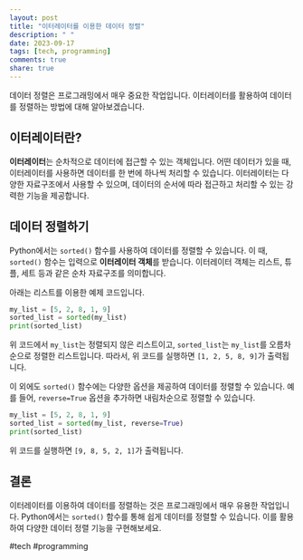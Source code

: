 ```yaml
---
layout: post
title: "이터레이터를 이용한 데이터 정렬"
description: " "
date: 2023-09-17
tags: [tech, programming]
comments: true
share: true
---
```


데이터 정렬은 프로그래밍에서 매우 중요한 작업입니다. 이터레이터를 활용하여 데이터를 정렬하는 방법에 대해 알아보겠습니다.

## 이터레이터란?

**이터레이터**는 순차적으로 데이터에 접근할 수 있는 객체입니다. 어떤 데이터가 있을 때, 이터레이터를 사용하면 데이터를 한 번에 하나씩 처리할 수 있습니다. 이터레이터는 다양한 자료구조에서 사용할 수 있으며, 데이터의 순서에 따라 접근하고 처리할 수 있는 강력한 기능을 제공합니다.

## 데이터 정렬하기

Python에서는 `sorted()` 함수를 사용하여 데이터를 정렬할 수 있습니다. 이 때, `sorted()` 함수는 입력으로 **이터레이터 객체**를 받습니다. 이터레이터 객체는 리스트, 튜플, 세트 등과 같은 순차 자료구조를 의미합니다.

아래는 리스트를 이용한 예제 코드입니다.

```python
my_list = [5, 2, 8, 1, 9]
sorted_list = sorted(my_list)
print(sorted_list)
```

위 코드에서 `my_list`는 정렬되지 않은 리스트이고, `sorted_list`는 `my_list`를 오름차순으로 정렬한 리스트입니다. 따라서, 위 코드를 실행하면 `[1, 2, 5, 8, 9]`가 출력됩니다.

이 외에도 `sorted()` 함수에는 다양한 옵션을 제공하여 데이터를 정렬할 수 있습니다. 예를 들어, `reverse=True` 옵션을 추가하면 내림차순으로 정렬할 수 있습니다.

```python
my_list = [5, 2, 8, 1, 9]
sorted_list = sorted(my_list, reverse=True)
print(sorted_list)
```

위 코드를 실행하면 `[9, 8, 5, 2, 1]`가 출력됩니다.

## 결론

이터레이터를 이용하여 데이터를 정렬하는 것은 프로그래밍에서 매우 유용한 작업입니다. Python에서는 `sorted()` 함수를 통해 쉽게 데이터를 정렬할 수 있습니다. 이를 활용하여 다양한 데이터 정렬 기능을 구현해보세요.

#tech #programming